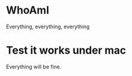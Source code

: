 WhoAmI
======

Everything, everything, everything

Test it works under mac
=======================
Everything will be fine.
